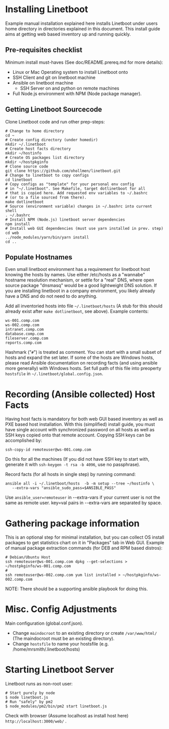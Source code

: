 # Installing Linetboot

Example manual installation explained here installs Linetboot under users
home directory in directories explained in this document.
This install guide aims at getting web based inventory up and running quickly.

## Pre-requisites checklist

Minimum install must-haves (See doc/README.prereq.md for more details):

- Linux or Mac Operating system to install Linetboot onto
- SSH Client and git on linetboot machine
- Ansible on linetboot machine
  - SSH Server on and python on remote machines
- Full Node.js environment with NPM (Node package manager).

## Getting Linetboot Sourcecode

Clone Linetboot code and run other prep-steps:
```
# Change to home directory
cd ~
# Create config directory (under homedir)
mkdir ~/.linetboot
# Create host facts directory
mkdir ~/hostinfo
# Create OS packages list directory
mkdir ~/hostpkginfo
# Clone source code
git clone https://github.com/ohollmen/linetboot.git
# Change to linetboot to copy configs
cd linetboot
# Copy configs as "template" for your personal env config
# in "~/.linetboot". See Makefile, target dotlinetboot for all
# that is copied here. Add requested env variables to ~/.bashrc
# (or to a file sourced from there).
make dotlinetboot
# Source (environment variable) changes in ~/.bashrc into current shell
. ~/.bashrc
# Install NPM (Node.js) linetboot server dependencies
npm install
# Install web GUI dependencies (must use yarn installed in prev. step)
cd web
../node_modules/yarn/bin/yarn install
cd ..

```

## Populate Hostnames

Even small linetboot environment has a requirement for linetboot host knowing
the hosts by names. Use either /etc/hosts as a "wannabe" hostname resolution
mechanism, or settle for a "real" DNS, where open source package "dnsmasq" would be a good lightweight DNS solution. If you are installing linetboot in a company environment, you likely already have a DNS and do not need to do anything.

Add all inventoried hosts into file `~/.linetboot/hosts` (A stub for this should already exist after `make dotlinetboot`, see above). Example contents:

```
ws-001.comp.com
ws-002.comp.com
intranet.comp.com
database.comp.com
fileserver.comp.com
reports.comp.com
```

Hashmark ("`#`") is treated as comment. You can start with a small subset
of hosts and expand the set later.
If some of the hosts are Windows hosts, please read Ansible documentation
on recording facts (and using ansible more generally) with Windows hosts.
Set full path of this file into preoperty `hostsfile` in `~/.linetboot/global.config.json`.

# Recording (Ansible collected) Host Facts

Having host facts is mandatory for both web GUI based inventory as well as
PXE based host installation. With this (simplified) install guide, you must
have single account with synchronized password on all hosts as well as SSH keys
copied onto that remote account. Copying SSH keys can be accomplished by:

    ssh-copy-id remoteuser@ws-001.comp.com
    
Do this for all the machines (If you did not have SSH key to start with, generate it with `ssh-keygen -t rsa -b 4096`, use no passphrase).

Record facts (for all hosts in single step) by running command:

    ansible all -i ~/.linetboot/hosts  -b -m setup --tree ~/hostinfo \
       --extra-vars "ansible_sudo_pass=$ANSIBLE_PASS"

Use `ansible_user=remoteuser` in --extra-vars if your current user is not
the same as remote user. key=val pairs in --extra-vars are separated by space.

# Gathering package information

This is an optional step for minimal installation, but you can collect
OS install packages to get statistics chart on it in "Packages" tab in Web GUI.
Example of manual package extraction commands (for DEB and RPM based distros):

    # Debian/Ubuntu Host
    ssh remoteuser@ws-001.comp.com dpkg --get-selections > ~/hostpkginfo/ws-001.comp.com
    # 
    ssh remoteuser@ws-002.comp.com yum list installed > ~/hostpkginfo/ws-002.comp.com

NOTE: There should be a supporting ansible playbook for doing this.

# Misc. Config Adjustments

Main configuration (global.conf.json).
- Change `maindocroot` to an existing directory or create `/var/www/html/` (The
  maindocroot must be an existing directory).
- Change `hostsfile` to name your hostsfile (e.g. /home/mrsmith/.linetboot/hosts)

# Starting Linetboot Server

Linetboot runs as non-root user:

    # Start purely by node
    $ node linetboot.js
    # Run "safely" by pm2
    $ node_modules/pm2/bin/pm2 start linetboot.js

Check with browser (Assume localhost as install host here) `http://localhost:3000/web/` .
